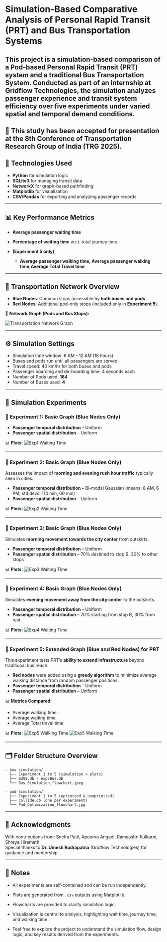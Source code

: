# Simulation-Based Comparative Analysis of Personal Rapid Transit (PRT) and Bus Transportation Systems

This project is a simulation-based comparison of a Pod-based Personal Rapid Transit (PRT) system and a traditional Bus Transportation System. Conducted as part of an internship at Gridflow Technologies, the simulation analyzes passenger experience and transit system efficiency over five experiments under varied spatial and temporal demand conditions.
--
📄 **This study has been accepted for presentation at the 8th Conference of Transportation Research Group of India (TRG 2025).**
---

## 🚀 Technologies Used

* **Python** for simulation logic
* **SQLite3** for managing transit data
* **NetworkX** for graph-based pathfinding
* **Matplotlib** for visualization
* **CSV/Pandas** for exporting and analyzing passenger records

---

## 📊 Key Performance Metrics

* **Average passenger waiting time**
* **Percentage of waiting time** w\.r.t. total journey time
* **(Experiment 5 only)**:

  * **Average passenger walking time, Average passenger walking time,Average Total Travel time**
  



---

## 📍 Transportation Network Overview

* **Blue Nodes**: Common stops accessible by **both buses and pods**.
* **Red Nodes**: Additional pod-only stops (included only in **Experiment 5**).

📌 **Network Graph (Pods and Bus Stops):**


![Transportation Network Graph](Images/Transportation_network.png)

---

## ⚙️ Simulation Settings

* Simulation time window: 6 AM - 12 AM (18 hours)
* Buses and pods run until all passengers are served
* Travel speed: 40 km/hr for both buses and pods
* Passenger boarding and de-boarding time: 4 seconds each
* Number of Pods used: **184**
* Number of Buses used: **4**

---

## 🧪 Simulation Experiments

### 🔹 Experiment 1: Basic Graph (Blue Nodes Only)

* **Passenger temporal distribution** – Uniform
* **Passenger spatial distribution** – Uniform

📊 **Plots:**
![Exp1 Waiting Time](Images/exp1.png)

---

### 🔹 Experiment 2: Basic Graph (Blue Nodes Only)

Assesses the impact of **morning and evening rush hour traffic** typically seen in cities.

* **Passenger temporal distribution** – Bi-modal Gaussian
  (means: 8 AM, 6 PM; std devs: 114 min, 60 min)
* **Passenger spatial distribution** – Uniform


📊 **Plots:**
![Exp2 Waiting Time](Images/exp2.png)


---

### 🔹 Experiment 3: Basic Graph (Blue Nodes Only)

Simulates **morning movement towards the city center** from outskirts.

* **Passenger temporal distribution** – Uniform
* **Passenger spatial distribution** – 70% destined to stop B, 30% to other stops


📊 **Plots:**
![Exp3 Waiting Time](Images/exp3.png)


---

### 🔹 Experiment 4: Basic Graph (Blue Nodes Only)

Simulates **evening movement away from the city center** to the outskirts.

* **Passenger temporal distribution** – Uniform
* **Passenger spatial distribution** – 70% starting from stop B, 30% from rest


📊 **Plots:**
![Exp4 Waiting Time](Images/exp4.png)


---

### 🔹 Experiment 5: Extended Graph (Blue and Red Nodes) for PRT

This experiment tests PRT’s **ability to extend infrastructure** beyond traditional bus reach.

* **Red nodes** were added using a **greedy algorithm** to minimize average walking distance from random passenger positions.
* **Passenger temporal distribution** – Uniform
* **Passenger spatial distribution** – Uniform


📊 **Metrics Compared:**

* Average walking time
* Average waiting time
* Average Total travel time

📊 **Plots:**
![Exp5 Walking Time](Images/exp5_without_opt(1).jpg)
![Exp5 Walking Time](Images/exp5_with_opt(1).jpg)


---

## 🗂️ Folder Structure Overview

```
- bus simulation/
  ├── Experiment 1 to 5 (simulation + plots)
  ├── BUSS.db / exp5Bus.db
  └── Bus_Simulation_flowchart.jpeg

- pod simulation/
  ├── Experiment 1 to 5 (optimized & unoptimized)
  ├── collide.db (one per experiment)
  └── Pod_Optimization_flowchart.jpg
```

---

## 🤝 Acknowledgments

With contributions from: Sneha Patil, Apoorva Angadi, Ramyashri Kulkarni, Shreya Hiremath  
Special thanks to **Dr. Umesh Rudrapatna** (Gridflow Technologies) for guidance and mentorship.

---



## 📌 Notes

* All experiments are self-contained and can be run independently.
* Plots are generated from `.csv` outputs using Matplotlib.
* Flowcharts are provided to clarify simulation logic.
* Visualization is central to analysis, highlighting wait time, journey time, and walking time.

* Feel free to explore the project to understand the simulation flow, design logic, and key results derived from the experiments.
